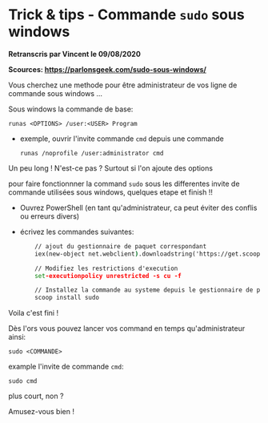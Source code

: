 # Trick & tips - Commande `sudo` sous windows

**Retranscris par Vincent le 09/08/2020**

**Scources: https://parlonsgeek.com/sudo-sous-windows/**

Vous cherchez une methode pour être administrateur de vos ligne de commande sous windows ...

Sous windows la commande de base:

`runas <OPTIONS> /user:<USER> Program`

- exemple, ouvrir l'invite commande `cmd` depuis une commande

    `runas /noprofile /user:administrator cmd`

Un peu long ! N'est-ce pas ? Surtout si l'on ajoute des options 

pour faire fonctionnner la command `sudo` sous les differentes invite de commande utilisées sous windows, quelques etape et finish !!


- Ouvrez PowerShell (en tant qu'administrateur, ca peut éviter des conflis ou erreurs divers)
- écrivez les commandes suivantes:

    ```cmd
        // ajout du gestionnaire de paquet correspondant
        iex(new-object net.webclient).downloadstring('https://get.scoop.sh')

        // Modifiez les restrictions d'execution
        set-executionpolicy unrestricted -s cu -f

        // Installez la commande au systeme depuis le gestionnaire de paquet
        scoop install sudo
    ```

Voila c'est fini !

Dès l'ors vous pouvez lancer vos command en temps qu'administrateur ainsi:

`sudo <COMMANDE>`

example l'invite de commande `cmd`:

`sudo cmd`

plus court, non ?

Amusez-vous bien !